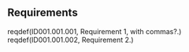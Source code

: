## Requirements ##

reqdef(ID001.001.001, Requirement 1, with commas?.)
reqdef(ID001.001.002, Requirement 2.)


